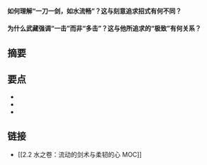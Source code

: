 #### 如何理解“一刀一剑，如水流畅”？这与刻意追求招式有何不同？


#### 为什么武藏强调“一击”而非“多击”？这与他所追求的“极致”有何关系？


## 摘要


## 要点

- 
- 
- 

## 链接

- [[2.2 水之卷：流动的剑术与柔韧的心 MOC]]
